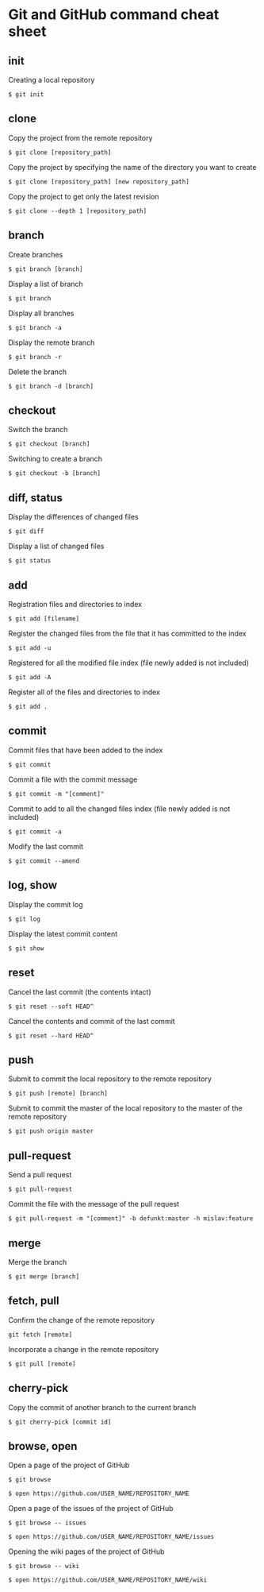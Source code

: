 # Git and GitHub command cheat sheet

## init

Creating a local repository

```
$ git init
```

## clone

Copy the project from the remote repository

```
$ git clone [repository_path]
```

Copy the project by specifying the name of the directory you want to create

```
$ git clone [repository_path] [new repository_path]
```

Copy the project to get only the latest revision

```
$ git clone --depth 1 [repository_path]
```

## branch

Create branches

```
$ git branch [branch]
```

Display a list of branch

```
$ git branch
```

Display all branches

```
$ git branch -a
```

Display the remote branch

```
$ git branch -r
```

Delete the branch

```
$ git branch -d [branch]
```

## checkout

Switch the branch

```
$ git checkout [branch]
```

Switching to create a branch

```
$ git checkout -b [branch]
```

## diff, status

Display the differences of changed files

```
$ git diff
```

Display a list of changed files

```
$ git status
```

## add

Registration files and directories to index

```
$ git add [filename]
```

Register the changed files from the file that it has committed to the index

```
$ git add -u
```

Registered for all the modified file index  (file newly added is not included)

```
$ git add -A
```

Register all of the files and directories to index

```
$ git add .
```

## commit

Commit files that have been added to the index

```
$ git commit
```

Commit a file with the commit message

```
$ git commit -m "[comment]"
```

Commit to add to all the changed files index  (file newly added is not included)

```
$ git commit -a
```

Modify the last commit

```
$ git commit --amend
```

## log, show

Display the commit log

```
$ git log
```

Display the latest commit content

```
$ git show
```

## reset

Cancel the last commit  (the contents intact)

```
$ git reset --soft HEAD^
```

Cancel the contents and commit of the last commit

```
$ git reset --hard HEAD^
```

## push

Submit to commit the local repository to the remote repository

```
$ git push [remote] [branch]
```

Submit to commit the master of the local repository to the master of the remote repository

```
$ git push origin master
```

## pull-request

Send a pull request

```
$ git pull-request
```

Commit the file with the message of the pull request

```
$ git pull-request -m "[comment]" -b defunkt:master -h mislav:feature
```

## merge

Merge the branch

```
$ git merge [branch]
```

## fetch, pull

Confirm the change of the remote repository

```
git fetch [remote]
```

Incorporate a change in the remote repository

```
$ git pull [remote]
```

## cherry-pick

Copy the commit of another branch to the current branch

```
$ git cherry-pick [commit id]
```

## browse, open

Open a page of the project of GitHub

```
$ git browse
```
```
$ open https://github.com/USER_NAME/REPOSITORY_NAME
```

Open a page of the issues of the project of GitHub

```
$ git browse -- issues
```
```
$ open https://github.com/USER_NAME/REPOSITORY_NAME/issues
```

Opening the wiki pages of the project of GitHub

```
$ git browse -- wiki
```
```
$ open https://github.com/USER_NAME/REPOSITORY_NAME/wiki
```










